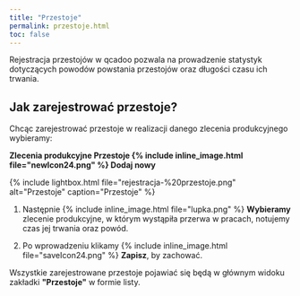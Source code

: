 ```yaml
---
title: "Przestoje"
permalink: przestoje.html
toc: false
---
```

Rejestracja przestojów w qcadoo pozwala na prowadzenie statystyk dotyczących powodów powstania przestojów oraz długości czasu ich trwania.

## Jak zarejestrować przestoje?

Chcąc zarejestrować przestoje w realizacji danego zlecenia produkcyjnego wybieramy:

**Zlecenia produkcyjne  Przestoje {% include inline_image.html file="newIcon24.png" %} Dodaj nowy**

{% include lightbox.html file="rejestracja-%20przestoje.png" alt="Przestoje" caption="Przestoje" %}

1. Następnie {% include inline_image.html file="lupka.png" %} **Wybieramy** zlecenie produkcyjne, w którym wystąpiła przerwa w pracach, notujemy czas jej trwania oraz powód.  
  
2. Po wprowadzeniu klikamy {% include inline_image.html file="saveIcon24.png" %} **Zapisz**, by zachować.

Wszystkie zarejestrowane przestoje pojawiać się będą w głównym widoku zakładki **"Przestoje"** w formie listy.

